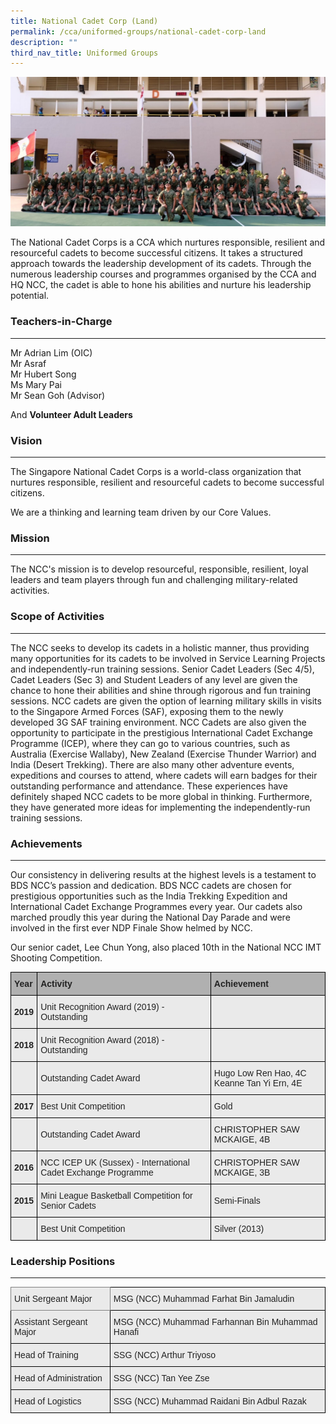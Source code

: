 ```yaml
---
title: National Cadet Corp (Land)
permalink: /cca/uniformed-groups/national-cadet-corp-land
description: ""
third_nav_title: Uniformed Groups
---
```


![National Cadet Corp (Land)](/images/NCC-1.jpeg)


The National Cadet Corps is a CCA which nurtures responsible, resilient and resourceful cadets to become successful citizens. It takes a structured approach towards the leadership development of its cadets. Through the numerous leadership courses and programmes organised by the CCA and HQ NCC, the cadet is able to hone his abilities and nurture his leadership potential.

  

### Teachers-in-Charge
------------------

Mr Adrian Lim (OIC) <br>
Mr Asraf <br>
Mr Hubert Song <br>  Ms Mary Pai <br>
Mr Sean Goh (Advisor)

And **Volunteer Adult Leaders**

  

### Vision  
---------

The Singapore National Cadet Corps is a world-class organization that nurtures responsible, resilient and resourceful cadets to become successful citizens.

  
We are a thinking and learning team driven by our Core Values.

  
### Mission
-------

The NCC's mission is to develop resourceful, responsible, resilient, loyal leaders and team players through fun and challenging military-related activities.

  

### Scope of Activities
-------------------

The NCC seeks to develop its cadets in a holistic manner, thus providing many opportunities for its cadets to be involved in Service Learning Projects and independently-run training sessions. Senior Cadet Leaders (Sec 4/5), Cadet Leaders (Sec 3) and Student Leaders of any level are given the chance to hone their abilities and shine through rigorous and fun training sessions. NCC cadets are given the option of learning military skills in visits to the Singapore Armed Forces (SAF), exposing them to the newly developed 3G SAF training environment. NCC Cadets are also given the opportunity to participate in the prestigious International Cadet Exchange Programme (ICEP), where they can go to various countries, such as Australia (Exercise Wallaby), New Zealand (Exercise Thunder Warrior) and India (Desert Trekking). There are also many other adventure events, expeditions and courses to attend, where cadets will earn badges for their outstanding performance and attendance. These experiences have definitely shaped NCC cadets to be more global in thinking. Furthermore, they have generated more ideas for implementing the independently-run training sessions.

  

### Achievements
------------

Our consistency in delivering results at the highest levels is a testament to BDS NCC’s passion and dedication. BDS NCC cadets are chosen for prestigious opportunities such as the India Trekking Expedition and International Cadet Exchange Programmes every year. Our cadets also marched proudly this year during the National Day Parade and were involved in the first ever NDP Finale Show helmed by NCC.

  

Our senior cadet, Lee Chun Yong, also placed 10th in the National NCC IMT Shooting Competition.

<style type="text/css">
.tg  {border-collapse:collapse;border-spacing:0;}
.tg td{border-color:black;border-style:solid;border-width:1px;font-family:Arial, sans-serif;font-size:14px;
  overflow:hidden;padding:10px 5px;word-break:normal;}
.tg th{border-color:black;border-style:solid;border-width:1px;font-family:Arial, sans-serif;font-size:14px;
  font-weight:normal;overflow:hidden;padding:10px 5px;word-break:normal;}
.tg .tg-y7qa{background-color:#EAEAEA;color:#222;text-align:left;vertical-align:top}
.tg .tg-xxiv{background-color:#B0B0B0;color:#222;font-weight:bold;text-align:left;vertical-align:middle}
.tg .tg-w9w3{background-color:#EAEAEA;color:#222;font-weight:bold;text-align:left;vertical-align:middle}
.tg .tg-bvia{background-color:#EAEAEA;color:#222;text-align:left;vertical-align:middle}
.tg .tg-rj1p{background-color:#EAEAEA;color:#222;font-weight:bold;text-align:left;vertical-align:top}
</style>
<table class="tg">
<thead>
  <tr>
    <th class="tg-xxiv"><span style="color:#222;background-color:#B0B0B0">Year</span></th>
    <th class="tg-xxiv"><span style="color:#222;background-color:#B0B0B0">Activity</span></th>
    <th class="tg-xxiv"><span style="color:#222;background-color:#B0B0B0">Achievement</span></th>
  </tr>
</thead>
<tbody>
  <tr>
    <td class="tg-w9w3"><span style="color:#222;background-color:#EAEAEA">2019</span></td>
    <td class="tg-bvia"><span style="color:#222;background-color:#EAEAEA">Unit Recognition Award (2019) - Outstanding</span></td>
    <td class="tg-y7qa"></td>
  </tr>
  <tr>
    <td class="tg-w9w3"><span style="color:#222;background-color:#EAEAEA">2018</span></td>
    <td class="tg-bvia"><span style="color:#222;background-color:#EAEAEA">Unit Recognition Award (2018) - Outstanding</span></td>
    <td class="tg-bvia"><span style="color:#222;background-color:#EAEAEA"> </span></td>
  </tr>
  <tr>
    <td class="tg-rj1p"></td>
    <td class="tg-bvia"><span style="color:#222;background-color:#EAEAEA">Outstanding Cadet Award</span></td>
    <td class="tg-bvia"><span style="color:#222;background-color:#EAEAEA">Hugo Low Ren Hao, 4C</span><br><span style="color:#222;background-color:#EAEAEA">Keanne Tan Yi Ern, 4E</span></td>
  </tr>
  <tr>
    <td class="tg-w9w3"><span style="color:#222;background-color:#EAEAEA">2017</span></td>
    <td class="tg-bvia"><span style="color:#222;background-color:#EAEAEA">Best Unit Competition</span></td>
    <td class="tg-bvia"><span style="color:#222;background-color:#EAEAEA">Gold</span></td>
  </tr>
  <tr>
    <td class="tg-w9w3"><span style="color:#222;background-color:#EAEAEA"> </span></td>
    <td class="tg-bvia"><span style="color:#222;background-color:#EAEAEA">Outstanding Cadet Award</span></td>
    <td class="tg-bvia"><span style="color:#222;background-color:#EAEAEA">CHRISTOPHER SAW MCKAIGE, 4B</span></td>
  </tr>
  <tr>
    <td class="tg-w9w3"><span style="color:#222;background-color:#EAEAEA">2016</span></td>
    <td class="tg-bvia"><span style="color:#222;background-color:#EAEAEA">NCC ICEP UK (Sussex) - International Cadet Exchange Programme</span></td>
    <td class="tg-bvia"><span style="color:#222;background-color:#EAEAEA">CHRISTOPHER SAW MCKAIGE, 3B</span></td>
  </tr>
  <tr>
    <td class="tg-w9w3"><span style="color:#222;background-color:#EAEAEA">2015</span></td>
    <td class="tg-bvia"><span style="color:#222;background-color:#EAEAEA">Mini League Basketball Competition for Senior Cadets</span></td>
    <td class="tg-bvia"><span style="color:#222;background-color:#EAEAEA">Semi-Finals</span></td>
  </tr>
  <tr>
    <td class="tg-w9w3"><span style="color:#222;background-color:#EAEAEA"> </span></td>
    <td class="tg-bvia"><span style="color:#222;background-color:#EAEAEA">Best Unit Competition </span></td>
    <td class="tg-bvia"><span style="color:#222;background-color:#EAEAEA">Silver (2013)</span></td>
  </tr>
</tbody>
</table>

### Leadership Positions
--------------------

<style type="text/css">
.tg  {border-collapse:collapse;border-spacing:0;}
.tg td{border-color:black;border-style:solid;border-width:1px;font-family:Arial, sans-serif;font-size:14px;
  overflow:hidden;padding:10px 5px;word-break:normal;}
.tg th{border-color:black;border-style:solid;border-width:1px;font-family:Arial, sans-serif;font-size:14px;
  font-weight:normal;overflow:hidden;padding:10px 5px;word-break:normal;}
.tg .tg-y7qa{background-color:#EAEAEA;color:#222;text-align:left;vertical-align:top}
.tg .tg-cjod{background-color:#EAEAEA;border-color:inherit;color:#222;text-align:left;vertical-align:top}
</style>
<table class="tg">
<thead>
  <tr>
    <th class="tg-cjod"><span style="color:#222">Unit Sergeant Major</span></th>
    <th class="tg-y7qa"><span style="color:#222">MSG (NCC) Muhammad Farhat Bin Jamaludin</span></th>
  </tr>
</thead>
<tbody>
  <tr>
    <td class="tg-y7qa"><span style="color:#222">Assistant Sergeant Major</span></td>
    <td class="tg-y7qa"><span style="color:#222">MSG (NCC) Muhammad Farhannan Bin Muhammad Hanafi</span></td>
  </tr>
  <tr>
    <td class="tg-y7qa"><span style="color:#222">Head of Training</span></td>
    <td class="tg-y7qa"><span style="color:#222">SSG (NCC) Arthur Triyoso</span></td>
  </tr>
  <tr>
    <td class="tg-y7qa"><span style="color:#222">Head of Administration </span></td>
    <td class="tg-y7qa"><span style="color:#222">SSG (NCC) Tan Yee Zse</span></td>
  </tr>
  <tr>
    <td class="tg-y7qa"><span style="color:#222">Head of Logistics</span></td>
    <td class="tg-y7qa"><span style="color:#222">SSG (NCC) Muhammad Raidani Bin Adbul Razak</span></td>
  </tr>
</tbody>
</table>